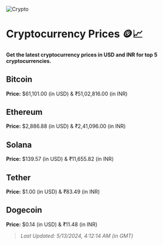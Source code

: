 
![Crypto](https://www.techguide.com.au/wp-content/uploads/2020/11/crypto3.jpeg)

# Cryptocurrency Prices 🪙📈

#### Get the latest cryptocurrency prices in USD and INR for top 5 cryptocurrencies.

## Bitcoin

**Price:** $61,101.00 (in USD) & ₹51,02,816.00 (in INR)

## Ethereum

**Price:** $2,886.88 (in USD) & ₹2,41,096.00 (in INR)

## Solana

**Price:** $139.57 (in USD) & ₹11,655.82 (in INR)

## Tether

**Price:** $1.00 (in USD) & ₹83.49 (in INR)

## Dogecoin

**Price:** $0.14 (in USD) & ₹11.48 (in INR)

> _Last Updated: 5/13/2024, 4:12:14 AM (in GMT)_
